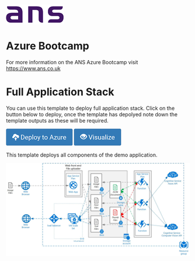 ![ANS](../Images/ans_logo_small.png)
# Azure Bootcamp
For more information on the ANS Azure Bootcamp  visit https://www.ans.co.uk

# Full Application Stack

You can use this template to deploy full application stack. Click on the button below to deploy, once the template has depolyed note down the template outputs as these will be required.  

[![Deploy to Azure](../Images/azure_deploy.png)](https://portal.azure.com/#create/Microsoft.Template/uri/https%3A%2F%2Fraw.githubusercontent.com%2FANS-Bootcamp%2Fazure-demo-templates%2Fmaster%2Fazure-demo-full-app%2Fazuredeploy.json)
[![Deploy to Azure](../Images/azure_view.png)](http://armviz.io/#/?load=https%3A%2F%2Fraw.githubusercontent.com%2FANS-Bootcamp%2Fazure-demo-templates%2Fmaster%2Fazure-demo-full-app%2Fazuredeploy.json)

This template deploys all components of the demo application. 

![Diagram](../Images/Full-App.jpg)